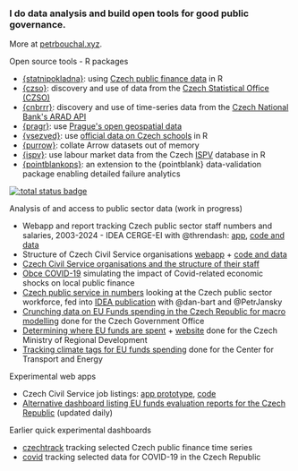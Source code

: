 ### I do data analysis and build open tools for good public governance.

More at [petrbouchal.xyz](https://petrbouchal.xyz).

Open source tools - R packages

- [{statnipokladna}](https://petrbouchal.xyz/statnipokladna): using [Czech public finance data](https://monitor.statnipokladna.cz) in R
- [{czso}](https://petrbouchal.xyz/czso): discovery and use of data from the [Czech Statistical Office (CZSO)](https://czso.cz)
- [{cnbrrr}](https://petrbouchal.xyz/cnbrrr): discovery and use of time-series data from the [Czech National Bank's ARAD API](https://www.cnb.cz/arad/)
- [{pragr}](https://petrbouchal.xyz/pragr): use [Prague's open geospatial data](https://www.geoportalpraha.cz/)
- [{vsezved}](https://petrbouchal.xyz/vsezved): use [official data on Czech schools](stistko.uiv.cz/) in R
- [{purrow}](https://petrbouchal.xyz/purrrow): collate Arrow datasets out of memory
- [{ispv}](https://petrbouchal.xyz/ispv): use labour market data from the Czech [ISPV](https://ispv.cz) database in R
- [{pointblankops}](https://petrbouchal.xyz/pointblankops): an extension to the {pointblank} data-validation package enabling detailed failure analytics

[![:total status badge](https://petrbouchal.r-universe.dev/badges/:total)](https://petrbouchal.r-universe.dev)

Analysis of and access to public sector data (work in progress)

- Webapp and report tracking Czech public sector staff numbers and salaries, 2003-2024 - IDEA CERGE-EI with @threndash: [app](), [code and data]()
- Structure of Czech Civil Service organisations [webapp](https://petrbouchal.xyz/mapa-statu/) + [code and data](https://github.com/petrbouchal/mapa-statu/)
- [Czech Civil Service organisations and the structure of their staff](https://petrbouchal.xyz/systemizace)
- [Obce COVID-19](obce-covid19.netlify.app/) simulating the impact of Covid-related economic shocks on local public finance
- [Czech public service in numbers](https://github.com/petrbouchal/urednici/) looking at the Czech public sector workforce, fed into [IDEA publication](https://idea.cerge-ei.cz/zpravy/statni-zamestnanci-a-urednici-kde-pracuji-a-za-kolik) with @dan-bart and @PetrJansky
- [Crunching data on EU Funds spending in the Czech Republic for macro modelling](https://esifunguji.petrbouchal.xyz/) done for the Czech Government Office
- [Determining where EU funds are spent](https://github.com/petrbouchal/esifinancuji) + [website](https://esifinancuji.petrbouchal.xyz/) done for the Czech Ministry of Regional Development
- [Tracking climate tags for EU funds spending](https://github.com/cdeorgcz/esiftagging) done for the Center for Transport and Energy

Experimental web apps

- Czech Civil Service job listings: [app prototype](https://sluzstatu.netlify.app/), [code](https://github.com/petrbouchal/statnisluzba-jobs)
- [Alternative dashboard listing EU funds evaluation reports for the Czech Republic](https://petrbouchal.xyz/esif-evaluace/) (updated daily)

Earlier quick experimental dashboards

- [czechtrack](https://petrbouchal.xyz/czechtrack) tracking selected Czech public finance time series 
- [covid](https://petrbouchal.xyz/covid) tracking selected data for COVID-19 in the Czech Republic

<!--
**petrbouchal/petrbouchal** is a ✨ _special_ ✨ repository because its `README.md` (this file) appears on your GitHub profile.

Here are some ideas to get you started:

- 🔭 I’m currently working on ...
- 🌱 I’m currently learning ...
- 👯 I’m looking to collaborate on ...
- 🤔 I’m looking for help with ...
- 💬 Ask me about ...
- 📫 How to reach me: ...
- 😄 Pronouns: ...
- ⚡ Fun fact: ...
-->

<a rel="me" href="https://fosstodon.org/@petrbouchal"></a>
<a rel="me" href="https://mastodon.cloud/@petrbouchal"></a>
